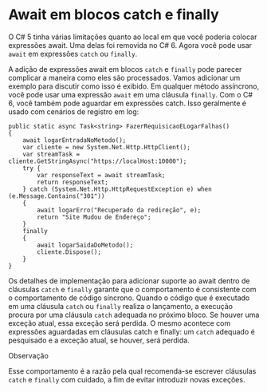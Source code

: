 ﻿# Await em blocos catch e finally

O C# 5 tinha várias limitações quanto ao local em que você poderia colocar 
expressões await. Uma delas foi removida no C# 6. Agora você pode usar `await` em 
expressões `catch` ou `finally`.

A adição de expressões await em blocos `catch` e `finally` pode parecer complicar a
 maneira como eles são processados. Vamos adicionar um exemplo para discutir como 
isso é exibido. Em qualquer método assíncrono, você pode usar uma expressão `await` 
em uma cláusula `finally`.
Com o C# 6, você também pode aguardar em expressões catch. Isso geralmente é usado 
com cenários de registro em log:

```
public static async Task<string> FazerRequisicaoELogarFalhas()
{ 
    await logarEntradaNoMetodo();
    var cliente = new System.Net.Http.HttpClient();
    var streamTask = cliente.GetStringAsync("https://localHost:10000");
    try {
        var responseText = await streamTask;
        return responseText;
    } catch (System.Net.Http.HttpRequestException e) when (e.Message.Contains("301"))
    {
        await logarErro("Recuperado da redireção", e);
        return "Site Mudou de Endereço";
    }
    finally
    {
        await logarSaidaDoMetodo();
        cliente.Dispose();
    }
}
```

Os detalhes de implementação para adicionar suporte ao await dentro de cláusulas 
`catch` e `finally` garante que o comportamento é consistente com o comportamento de 
código síncrono. Quando o código que é executado em uma cláusula `catch` ou `finally` 
realiza o lançamento, a execução procura por uma cláusula `catch` adequada no próximo 
bloco. Se houver uma exceção atual, essa exceção será perdida. O mesmo acontece 
com expressões aguardadas em cláusulas catch e finally: um `catch` adequado é 
pesquisado e a exceção atual, se houver, será perdida.

Observação

Esse comportamento é a razão pela qual recomenda-se escrever cláusulas `catch` e 
`finally` com cuidado, a fim de evitar introduzir novas exceções.